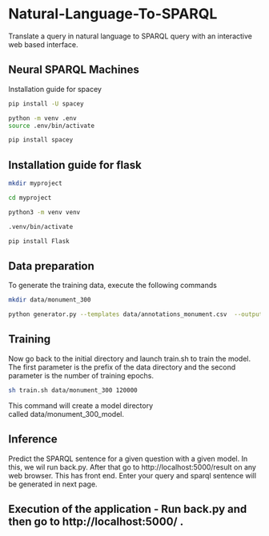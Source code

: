 # Natural-Language-To-SPARQL
Translate a query in natural language to SPARQL query with an interactive web based interface.
## Neural SPARQL Machines
Installation guide for spacey
```bash
pip install -U spacey
```
```bash
python -m venv .env
source .env/bin/activate
```
```bash
pip install spacey
```
## Installation guide for flask

```bash
mkdir myproject
```
```bash
cd myproject
```
```bash
python3 -m venv venv
```
```bash
.venv/bin/activate
```
```bash
pip install Flask
```

## Data preparation

To generate the training data, execute the following commands

```bash
mkdir data/monument_300
```
```bash
python generator.py --templates data/annotations_monument.csv  --output data/monument_300
```
## Training
Now go back to the initial directory and launch train.sh to train the model. The first parameter is the prefix of the data directory and the second parameter is the number of training epochs.
```bash
sh train.sh data/monument_300 120000
```
This command will create a model directory called data/monument_300_model.
## Inference
Predict the SPARQL sentence for a given question with a given model.
In this, we wil run back.py. After that go to http://localhost:5000/result on any web browser. This has front end. Enter your query and sparql sentence will be generated in next page.
## Execution of the application - Run back.py and then go to http://localhost:5000/ .
